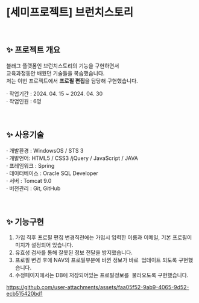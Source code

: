<html>
  <h1> [세미프로젝트] 브런치스토리</h1>
  <br>

  <h2>✨ 프로젝트 개요</h2>
  블래그 플랫폼인 브런치스토리의 기능을 구현하면서<br>
  교육과정동안 배웠던 기술들을 복습했습니다.<br>
  저는 이번 프로젝트에서  <strong>프로필 편집</strong>을 담당해 구현했습니다.

  · 작업기간 : 2024. 04. 15 ~ 2024. 04. 30<br>
  · 작업인원 : 6명
  <br><br><br>

  <h2>✨ 사용기술</h2>
  · 개발환경 : WindowsOS / STS 3 <br>
  · 개발언어: HTML5 / CSS3 /jQuery / JavaScript / JAVA<br>
  · 프레임워크 : Spring<br>
  · 데이터베이스 : Oracle SQL Developer<br>
  · 서버 : Tomcat 9.0<br>
  · 버전관리 : Git, GitHub
  <br><br><br>

  <h2>✨ 기능구현</h2>

  1. 가입 직후 프로필 편집 변경직전에는 가입시 입력한 이름과
이메일, 기본 프로필이미지가 설정되어 있습니다. <br>
2. 유효성 검사를 통해 잘못된 정보 전달을 방지했습니다. <br>
3. 프로필 변경 후에 NAV의 프로필부분에 바뀐 정보가 바로 
업데이트 되도록 구현했습니다. <br>
4. 수정페이지에서는 DB에 저장되어있는 프로필정보를 
불러오도록 구현했습니다. <br>

https://github.com/user-attachments/assets/faa05f52-9ab9-4065-9d52-ecb515420bd1
  
</html>


